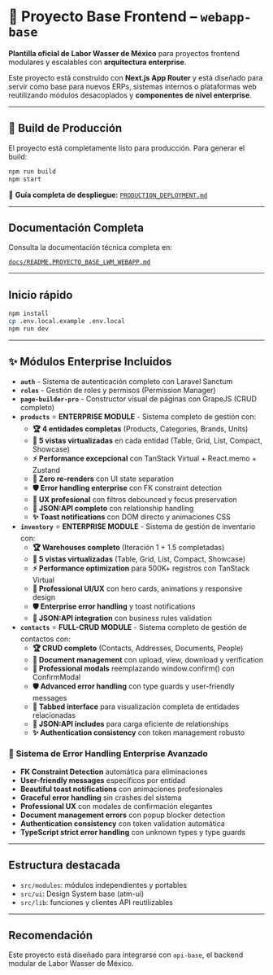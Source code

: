 # 🚀 Proyecto Base Frontend – `webapp-base`

**Plantilla oficial de Labor Wasser de México** para proyectos frontend modulares y escalables con **arquitectura enterprise**.

Este proyecto está construido con **Next.js App Router** y está diseñado para servir como base para nuevos ERPs, sistemas internos o plataformas web reutilizando módulos desacoplados y **componentes de nivel enterprise**.

---

## 🚀 Build de Producción

El proyecto está completamente listo para producción. Para generar el build:

```bash
npm run build
npm start
```

📖 **Guía completa de despliegue:** [`PRODUCTION_DEPLOYMENT.md`](./PRODUCTION_DEPLOYMENT.md)

---

## Documentación Completa

Consulta la documentación técnica completa en:

[`docs/README.PROYECTO_BASE_LWM_WEBAPP.md`](./docs/README.PROYECTO_BASE_LWM_WEBAPP.md)

---

## Inicio rápido

```bash
npm install
cp .env.local.example .env.local
npm run dev
```

---

## ✨ Módulos Enterprise Incluidos

- **`auth`** - Sistema de autenticación completo con Laravel Sanctum
- **`roles`** - Gestión de roles y permisos (Permission Manager)
- **`page-builder-pro`** - Constructor visual de páginas con GrapeJS (CRUD completo)
- **`products`** ⭐ **ENTERPRISE MODULE** - Sistema completo de gestión con:
  - **🏆 4 entidades completas** (Products, Categories, Brands, Units)
  - **🚀 5 vistas virtualizadas** en cada entidad (Table, Grid, List, Compact, Showcase)
  - **⚡ Performance excepcional** con TanStack Virtual + React.memo + Zustand
  - **🎯 Zero re-renders** con UI state separation 
  - **🛡️ Error handling enterprise** con FK constraint detection
  - **📱 UX profesional** con filtros debounced y focus preservation
  - **🔗 JSON:API completo** con relationship handling
  - **✨ Toast notifications** con DOM directo y animaciones CSS
- **`inventory`** ⭐ **ENTERPRISE MODULE** - Sistema de gestión de inventario con:
  - **🏆 Warehouses completo** (Iteración 1 + 1.5 completadas)
  - **🚀 5 vistas virtualizadas** (Table, Grid, List, Compact, Showcase)  
  - **⚡ Performance optimization** para 500K+ registros con TanStack Virtual
  - **🎨 Professional UI/UX** con hero cards, animations y responsive design
  - **🛡️ Enterprise error handling** y toast notifications
  - **🔗 JSON:API integration** con business rules validation
- **`contacts`** ⭐ **FULL-CRUD MODULE** - Sistema completo de gestión de contactos con:
  - **🏆 CRUD completo** (Contacts, Addresses, Documents, People)
  - **📎 Document management** con upload, view, download y verification
  - **🎨 Professional modals** reemplazando window.confirm() con ConfirmModal
  - **🛡️ Advanced error handling** con type guards y user-friendly messages
  - **📱 Tabbed interface** para visualización completa de entidades relacionadas
  - **🔗 JSON:API includes** para carga eficiente de relationships
  - **✨ Authentication consistency** con token management robusto

### 🎊 **Sistema de Error Handling Enterprise Avanzado**
- **FK Constraint Detection** automática para eliminaciones
- **User-friendly messages** específicos por entidad
- **Beautiful toast notifications** con animaciones profesionales
- **Graceful error handling** sin crashes del sistema
- **Professional UX** con modales de confirmación elegantes
- **Document management errors** con popup blocker detection
- **Authentication consistency** con token validation automática
- **TypeScript strict error handling** con unknown types y type guards

---

## Estructura destacada

- `src/modules`: módulos independientes y portables
- `src/ui`: Design System base (atm-ui)
- `src/lib`: funciones y clientes API reutilizables

---

## Recomendación

Este proyecto está diseñado para integrarse con `api-base`, el backend modular de Labor Wasser de México.

